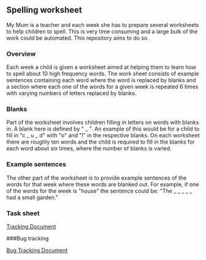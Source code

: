 ## Spelling worksheet

My Mum is a teacher and each week she has to prepare several worksheets to help children to spell. This is very time consuming
and a large bulk of the work could be automated. This repository aims to do so.

### Overview

Each week a child is given a worksheet aimed at helping them to learn how to spell about 10 high frequency words. The work sheet consists of example sentences containing each word where the word is replaced by blanks and a section where each one of the words for a given week is repeated 6 times with varying numbers of letters replaced by blanks.

### Blanks

Part of the worksheet involves children filling in letters on words with blanks in. A blank here is defined by " _ ". An example of this
would be for a child to fill in "c _ u _ d" with "o" and "l" in the respective blanks. On each worksheet there are roughly ten words
and the child is required to fill in the blanks for each word about six times, where the number of blanks is varied.

### Example sentences

The other part of the worksheet is to provide example sentences of the words for that week where these words are blanked out. For example, if one of the words for the week is "house" the sentence could be:
"The _ _ _ _ _ had a small garden."


### Task sheet  

[Tracking Document](https://docs.google.com/spreadsheets/d/1b7n9jMH4znF4PdvZG8OUg2JKpQFUeLSqzLiaEi_6rQc/edit#gid=0)

###Bug tracking

[Bug Tracking Document](https://docs.google.com/spreadsheets/d/1SNat5H0UZMDy05aP8zhM_CR6qLydwm5Q7iwJmIwHOkI/edit#gid=0)
